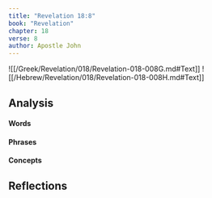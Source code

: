 ```yaml
---
title: "Revelation 18:8"
book: "Revelation"
chapter: 18
verse: 8
author: Apostle John
---
```

![[/Greek/Revelation/018/Revelation-018-008G.md#Text]]
![[/Hebrew/Revelation/018/Revelation-018-008H.md#Text]]

## Analysis

#### Words

#### Phrases

#### Concepts

## Reflections
